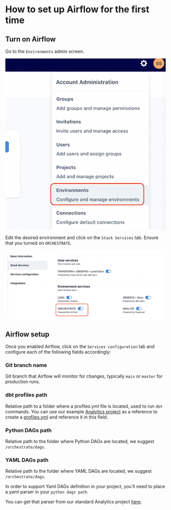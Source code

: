 # How to set up Airflow for the first time

## Turn on Airflow

Go to the `Environments` admin screen.

![Environments admin](./assets/environments_admin.png)

Edit the desired environment and click on the `Stack Services` tab. Ensure that you turned on `ORCHESTRATE`.

![Setup environment services](./assets/environment-stack-services.png)

## Airflow setup

Once you enabled Airflow, click on the `Services configuration` tab and configure each of the following fields accordingly:

### Git branch name

Git branch that Airflow will monitor for changes, typically `main` or `master` for production runs.

### dbt profiles path

Relative path to a folder where a profiles.yml file is located, used to run `dbt` commands.
You can use our example [Analytics project](https://github.com/datacoves/balboa) as a reference to create a [profiles.yml](https://github.com/datacoves/balboa/blob/main/automate/dbt/profiles.yml) and reference it in this field.

### Python DAGs path

Relative path to the folder where Python DAGs are located, we suggest `/orchestrate/dags`.

### YAML DAGs path

Relative path to the folder where YAML DAGs are located, we suggest `/orchestrate/dags`.

In order to support Yaml DAGs definition in your project, you'll need to place a yaml parser in your `python dags path`.

You can get that parser from our standard Analytics project [here](https://github.com/datacoves/balboa/blob/main/orchestrate/dags/yml_dags.py).
